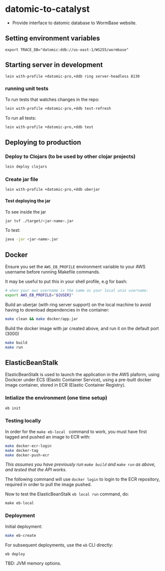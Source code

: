 # datomic-to-catalyst

- Provide interface to datomic database to WormBase website.

## Setting environment variables
    export TRACE_DB="datomic:ddb://us-east-1/WS255/wormbase"

## Starting server in development

    lein with-profile +datomic-pro,+ddb ring server-headless 8130

### running unit tests
To run tests that watches changes in the repo:
```bash
lein with-profile +datomic-pro,+ddb test-refresh
```

To run all tests:
```bash
lein with-profile +datomic-pro,+ddb test
```


## Deploying to production

### Deploy to Clojars (to be used by other clojar projects)
```bash
lein deploy clojars
```

### Create jar file
```bash
lein with-profile +datomic-pro,+ddb uberjar
```

#### Test deploying the jar

To see inside the jar
```bash
jar tvf ./target/<jar-name>.jar
```

To test:
```bash
java -jar <jar-name>.jar
```

## Docker

Ensure you set the `AWS_EB_PROFILE` environment variable to your AWS
username before running Makefile commands.

It may be useful to put this in your shell profile, e.g for bash:

```bash
# when your aws username is the same as your local unix username:
export AWS_EB_PROFILE="${USER}"
```

Build an uberjar (with ring server support) on the local machine
to avoid having to download dependencies in the container:

```bash
make clean && make docker/app.jar
```

Build the docker image with jar created above, and run it on the
default port (3000)
```bash
make build
make run
```

## ElasticBeanStalk

ElasticBeanStalk is used to launch the application in the AWS plaform,
using Dockcer under ECS (Elastic Container Service), using a pre-built
docker image container, stored in ECR (Elastic Container Registry).

### Intialize the environment (one time setup)
```bash
eb init
```

### Testing locally

In order for the `make eb-local ` command to work, you must have first
tagged and pushed an image to ECR with:

```bash
make docker-ecr-login
make docker-tag
make docker-push-ecr
```

_*This assumes you have previously run `make build` and `make run` as
above, and tested that the API works.*_

The following command will use `docker login` to login to the ECR
repository, required in order to pull the image pushed.

Now to test the ElasticBeanStalk `eb local run` command, do:

`make eb-local`

### Deployment

Initial deployment:

```bash
make eb-create
```

For subsequent deployments, use the `eb` CLI directly:

```bash
eb deploy
```

TBD: JVM memory options.
